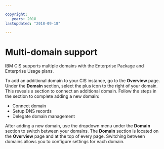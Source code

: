 ```yaml
---
  
copyright:
   years: 2018
lastupdated: "2018-09-18"
 
---
```



# Multi-domain support

IBM CIS supports multiple domains with the Enterprise Package and Enterprise Usage plans. 

To add an additional domain to your CIS instance, go to the **Overview** page. Under the **Domain** section, select the plus icon to the right of your domain. This reveals a section to connect an additional domain. Follow the steps in the section to complete adding a new domain: 

  * Connect domain
  * Setup DNS records
  * Delegate domain management
  
After adding a new domain, use the dropdown menu under the **Domain** section to switch between your domains. The **Domain** section is located on the **Overview** page and at the top of every page. Switching between domains allows you to configure settings for each domain.
